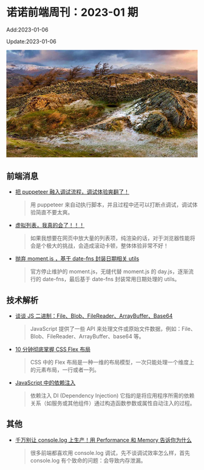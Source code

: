 <!--
 * @Description: weekly-01
 * @Author: zoeblow
 * @Email: wangfuyuan@nnuo.com
 * @Date: 2023-01-07 17:20:35
 * @LastEditors: wangfuyuan
 * @LastEditTime: 2023-01-06 15:25:13
 * @FilePath: \nuofe-weekly1\2023\weekly-01.md
 -->

# 诺诺前端周刊：2023-01 期

Add:2023-01-06

Update:2023-01-06

![202301](../images/2023/202301.jpg)

## 前端消息

- [把 puppeteer 融入调试流程，调试体验爽翻了！](https://mp.weixin.qq.com/s/lAKomnFaMoff1lV_9VqcCg)

  > 用 puppeteer 来自动执行脚本，并且过程中还可以打断点调试，调试体验简直不要太爽。

- [虚拟列表，我真的会了！！！](https://juejin.cn/post/7085941958228574215)

  > 如果我想要在网页中放大量的列表项，纯渲染的话，对于浏览器性能将会是个极大的挑战，会造成滚动卡顿，整体体验非常不好！

- [抛弃 moment.js ，基于 date-fns 封装日期相关 utils](https://juejin.cn/post/7151050708094189582)

  > 官方停止维护的 moment.js，无缝代替 moment.js 的 day.js，逐渐流行的 date-fns，最后基于 date-fns 封装常用日期处理的 utils。

## 技术解析

- [谈谈 JS 二进制：File、Blob、FileReader、ArrayBuffer、Base64](https://mp.weixin.qq.com/s/IarZDzv9dLD5suL5zdZNcQ)

  > JavaScript 提供了一些 API 来处理文件或原始文件数据，例如：File、Blob、FileReader、ArrayBuffer、base64 等。

- [10 分钟彻底掌握 CSS Flex 布局](https://mp.weixin.qq.com/s/FB_sVjU-KdUMiM7S5__2Eg)

  > CSS 中的 Flex 布局是一种一维的布局模型，一次只能处理一个维度上的元素布局，一行或者一列。

- [JavaScript 中的依赖注入](https://mp.weixin.qq.com/s/bZhumjAQLBETbxrhaO5pCw)

  > 依赖注入 DI (Dependency Injection) 它指的是将应用程序所需的依赖关系（如服务或其他组件）通过构造函数参数或属性自动注入的过程。

## 其他

- [千万别让 console.log 上生产！用 Performance 和 Memory 告诉你为什么](https://mp.weixin.qq.com/s/qOcRstlY7oYjbH25Cgyt1g)

  > 很多前端都喜欢用 console.log 调试，先不谈调试效率怎么样，首先 console.log 有个致命的问题：会导致内存泄漏。
